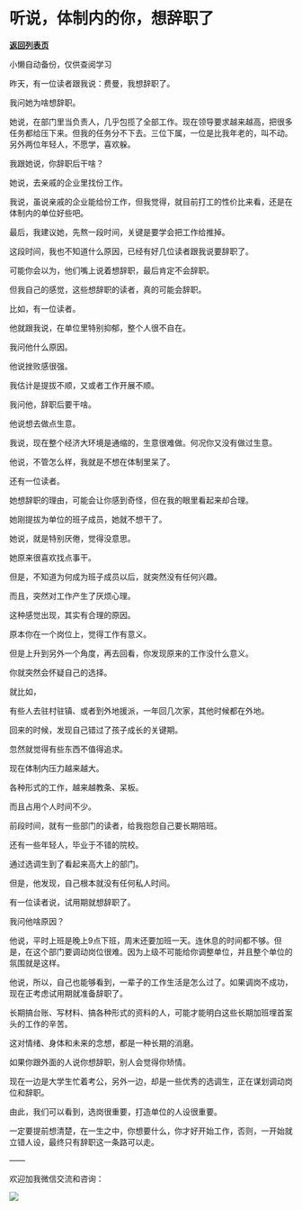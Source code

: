 # 听说，体制内的你，想辞职了

[**返回列表页**](/gzh/费曼的小茶馆)

小懒自动备份，仅供查阅学习

昨天，有一位读者跟我说：费曼，我想辞职了。  

我问她为啥想辞职。  

她说，在部门里当负责人，几乎包揽了全部工作。现在领导要求越来越高，把很多任务都给压下来。但我的任务分不下去。三位下属，一位是比我年老的，叫不动。另外两位年轻人，不愿学，喜欢躲。

我跟她说，你辞职后干啥？  

她说，去亲戚的企业里找份工作。

我说，虽说亲戚的企业能给份工作，但我觉得，就目前打工的性价比来看，还是在体制内的单位好些吧。  

最后，我建议她，先熬一段时间，关键是要学会把工作给推掉。  

这段时间，我也不知道什么原因，已经有好几位读者跟我说要辞职了。  

可能你会以为，他们嘴上说着想辞职，最后肯定不会辞职。

但我自己的感觉，这些想辞职的读者，真的可能会辞职。

比如，有一位读者。  

他就跟我说，在单位里特别抑郁，整个人很不自在。

我问他什么原因。  

他说挫败感很强。  

我估计是提拔不顺，又或者工作开展不顺。

我问他，辞职后要干啥。  

他说想去做点生意。

我说，现在整个经济大环境是通缩的，生意很难做。何况你又没有做过生意。

他说，不管怎么样，我就是不想在体制里呆了。

还有一位读者。

她想辞职的理由，可能会让你感到奇怪，但在我的眼里看起来却合理。

她刚提拔为单位的班子成员，她就不想干了。  

她说，就是特别厌倦，觉得没意思。  

她原来很喜欢找点事干。

但是，不知道为何成为班子成员以后，就突然没有任何兴趣。

而且，突然对工作产生了厌烦心理。

这种感觉出现，其实有合理的原因。  

原本你在一个岗位上，觉得工作有意义。

但是上升到另外一个角度，再去回看，你发现原来的工作没什么意义。

你就突然会怀疑自己的选择。

就比如，  

有些人去驻村驻镇、或者到外地援派，一年回几次家，其他时候都在外地。

回来的时候，发现自己错过了孩子成长的关键期。

忽然就觉得有些东西不值得追求。

现在体制内压力越来越大。

各种形式的工作，越来越教条、呆板。

而且占用个人时间不少。

前段时间，就有一些部门的读者，给我抱怨自己要长期陪班。  

还有一些年轻人，毕业于不错的院校。  

通过选调生到了看起来高大上的部门。  

但是，他发现，自己根本就没有任何私人时间。  

有一位读者说，试用期就想辞职了。

我问他啥原因？

他说，平时上班是晚上9点下班，周末还要加班一天。连休息的时间都不够。但是，在这个部门要调动岗位很难。因为上级不可能给你调整单位，并且整个单位的氛围就是这样。

他说，所以，自己也能够看到，一辈子的工作生活是怎么过了。如果调岗不成功，现在正考虑试用期就准备辞职了。  

长期搞台账、写材料、搞各种形式的资料的人，可能才能明白这些长期加班埋首案头的工作的辛苦。  

这对情绪、身体和未来的念想，都是一种长期的消磨。  

如果你跟外面的人说你想辞职，别人会觉得你矫情。

现在一边是大学生忙着考公，另外一边，却是一些优秀的选调生，正在谋划调动岗位和辞职。

由此，我们可以看到，选岗很重要，打造单位的人设很重要。

一定要提前想清楚，在一生之中，你想要什么，你才好开始工作，否则，一开始就立错人设，最终只有辞职这一条路可以走。  

——

欢迎加我微信交流和咨询：  

![](https://mmbiz.qpic.cn/mmbiz_jpg/4ufdCXwkRArXJOgKic3pgrRsdiawr1ibm7mzPQvlZ8ceOlTw0g6TicS0NCIt6duqBrYAj2ElGykGf0WLqTeDmKEHJQ/640?wx_fmt=jpeg)

